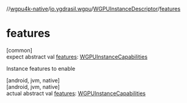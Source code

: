 //[wgpu4k-native](../../../index.md)/[io.ygdrasil.wgpu](../index.md)/[WGPUInstanceDescriptor](index.md)/[features](features.md)

# features

[common]\
expect abstract val [features](features.md): [WGPUInstanceCapabilities](../-w-g-p-u-instance-capabilities/index.md)

Instance features to enable

[android, jvm, native]\
[android, jvm, native]\
actual abstract val [features](features.md): [WGPUInstanceCapabilities](../-w-g-p-u-instance-capabilities/index.md)